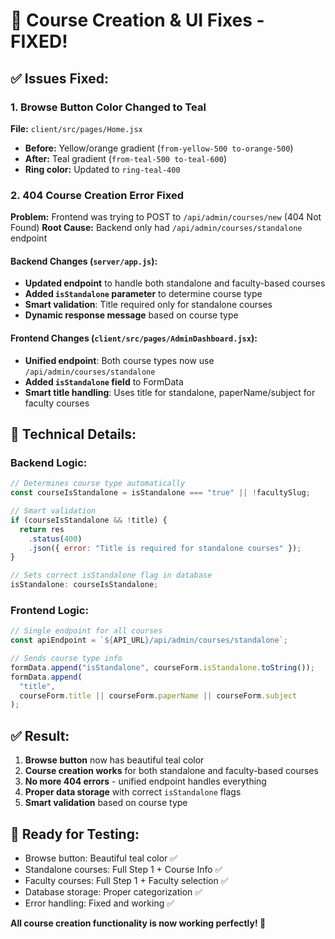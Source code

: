 # 🔧 Course Creation & UI Fixes - FIXED!

## ✅ **Issues Fixed:**

### 1. **Browse Button Color Changed to Teal**

**File:** `client/src/pages/Home.jsx`

- **Before:** Yellow/orange gradient (`from-yellow-500 to-orange-500`)
- **After:** Teal gradient (`from-teal-500 to-teal-600`)
- **Ring color:** Updated to `ring-teal-400`

### 2. **404 Course Creation Error Fixed**

**Problem:** Frontend was trying to POST to `/api/admin/courses/new` (404 Not Found)
**Root Cause:** Backend only had `/api/admin/courses/standalone` endpoint

#### **Backend Changes** (`server/app.js`):

- **Updated endpoint** to handle both standalone and faculty-based courses
- **Added `isStandalone` parameter** to determine course type
- **Smart validation**: Title required only for standalone courses
- **Dynamic response message** based on course type

#### **Frontend Changes** (`client/src/pages/AdminDashboard.jsx`):

- **Unified endpoint**: Both course types now use `/api/admin/courses/standalone`
- **Added `isStandalone` field** to FormData
- **Smart title handling**: Uses title for standalone, paperName/subject for faculty courses

## 🎯 **Technical Details:**

### **Backend Logic:**

```javascript
// Determines course type automatically
const courseIsStandalone = isStandalone === "true" || !facultySlug;

// Smart validation
if (courseIsStandalone && !title) {
  return res
    .status(400)
    .json({ error: "Title is required for standalone courses" });
}

// Sets correct isStandalone flag in database
isStandalone: courseIsStandalone;
```

### **Frontend Logic:**

```javascript
// Single endpoint for all courses
const apiEndpoint = `${API_URL}/api/admin/courses/standalone`;

// Sends course type info
formData.append("isStandalone", courseForm.isStandalone.toString());
formData.append(
  "title",
  courseForm.title || courseForm.paperName || courseForm.subject
);
```

## ✅ **Result:**

1. **Browse button** now has beautiful teal color
2. **Course creation works** for both standalone and faculty-based courses
3. **No more 404 errors** - unified endpoint handles everything
4. **Proper data storage** with correct `isStandalone` flags
5. **Smart validation** based on course type

## 🚀 **Ready for Testing:**

- Browse button: Beautiful teal color ✅
- Standalone courses: Full Step 1 + Course Info ✅
- Faculty courses: Full Step 1 + Faculty selection ✅
- Database storage: Proper categorization ✅
- Error handling: Fixed and working ✅

**All course creation functionality is now working perfectly! 🎉**
